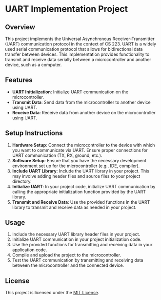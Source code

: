 # UART Implementation Project

## Overview
This project implements the Universal Asynchronous Receiver-Transmitter (UART) communication protocol in the context of CS 223. UART is a widely used serial communication protocol that allows for bidirectional data transfer between devices. This implementation provides functionality to transmit and receive data serially between a microcontroller and another device, such as a computer.

## Features
- **UART Initialization**: Initialize UART communication on the microcontroller.
- **Transmit Data**: Send data from the microcontroller to another device using UART.
- **Receive Data**: Receive data from another device on the microcontroller using UART.

## Setup Instructions
1. **Hardware Setup**: Connect the microcontroller to the device with which you want to communicate via UART. Ensure proper connections for UART communication (TX, RX, ground, etc.).
2. **Software Setup**: Ensure that you have the necessary development environment set up for the microcontroller (e.g., IDE, compiler).
3. **Include UART Library**: Include the UART library in your project. This may involve adding header files and source files to your project directory.
4. **Initialize UART**: In your project code, initialize UART communication by calling the appropriate initialization function provided by the UART library.
5. **Transmit and Receive Data**: Use the provided functions in the UART library to transmit and receive data as needed in your project.

## Usage
1. Include the necessary UART library header files in your project.
2. Initialize UART communication in your project initialization code.
3. Use the provided functions for transmitting and receiving data in your application code.
5. Compile and upload the project to the microcontroller.
6. Test the UART communication by transmitting and receiving data between the microcontroller and the connected device.

## License
This project is licensed under the [MIT License](LICENSE).
